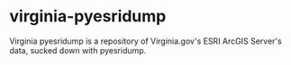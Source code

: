 # virginia-pyesridump
Virginia pyesridump is a repository of Virginia.gov's ESRI ArcGIS Server's data, sucked down with pyesridump.
